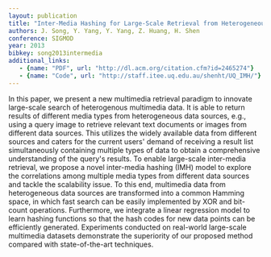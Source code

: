 ```yaml
---
layout: publication
title: "Inter-Media Hashing for Large-Scale Retrieval from Heterogeneous Data Sources"
authors: J. Song, Y. Yang, Y. Yang, Z. Huang, H. Shen
conference: SIGMOD
year: 2013
bibkey: song2013intermedia
additional_links:
   - {name: "PDF", url: "http://dl.acm.org/citation.cfm?id=2465274"}
   - {name: "Code", url: "http://staff.itee.uq.edu.au/shenht/UQ_IMH/"}
---
```

In this paper, we present a new multimedia retrieval paradigm to innovate large-scale search of heterogenous multimedia data. It is able to return results of different media types from heterogeneous data sources, e.g., using a query image to retrieve relevant text documents or images from different data sources. This utilizes the widely available data from different sources and caters for the current users' demand of receiving a result list simultaneously containing multiple types of data to obtain a comprehensive understanding of the query's results. To enable large-scale inter-media retrieval, we propose a novel inter-media hashing (IMH) model to explore the correlations among multiple media types from different data sources and tackle the scalability issue. To this end, multimedia data from heterogeneous data sources are transformed into a common Hamming space, in which fast search can be easily implemented by XOR and bit-count operations. Furthermore, we integrate a linear regression model to learn hashing functions so that the hash codes for new data points can be efficiently generated. Experiments conducted on real-world large-scale multimedia datasets demonstrate the superiority of our proposed method compared with state-of-the-art techniques.
